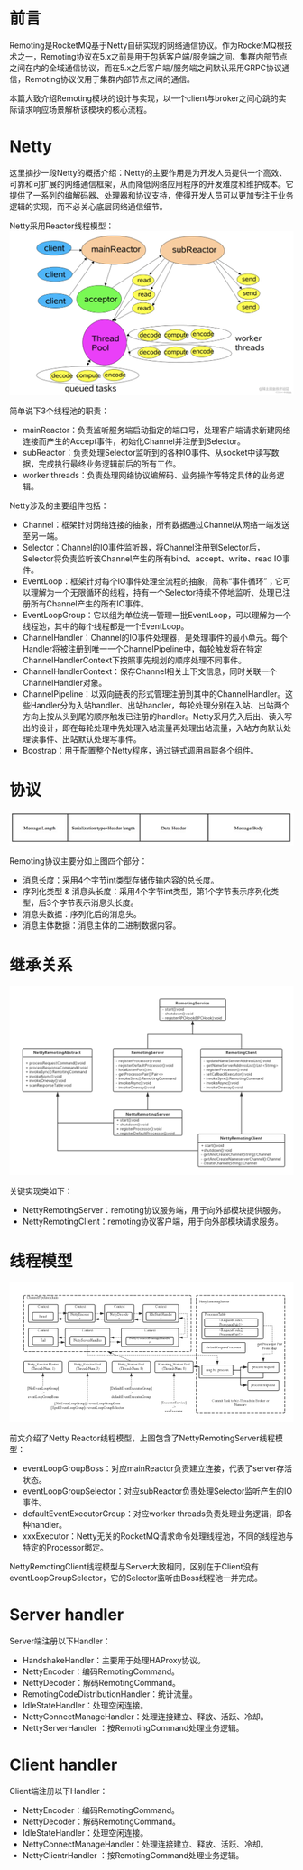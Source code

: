 # 前言

Remoting是RocketMQ基于Netty自研实现的网络通信协议。作为RocketMQ根技术之一，Remoting协议在5.x之前是用于包括客户端/服务端之间、集群内部节点之间在内的全域通信协议，而在5.x之后客户端/服务端之间默认采用GRPC协议通信，Remoting协议仅用于集群内部节点之间的通信。


本篇大致介绍Remoting模块的设计与实现，以一个client与broker之间心跳的实际请求响应场景解析该模块的核心流程。

# Netty

这里摘抄一段Netty的概括介绍：Netty的主要作用是为开发人员提供一个高效、可靠和可扩展的网络通信框架，从而降低网络应用程序的开发难度和维护成本。它提供了一系列的编解码器、处理器和协议支持，使得开发人员可以更加专注于业务逻辑的实现，而不必关心底层网络通信细节。


Netty采用Reactor线程模型：
![NettyReactor线程模型](../images/Reactor主从多线程模型.png)

简单说下3个线程池的职责：
- mainReactor：负责监听服务端启动指定的端口号，处理客户端请求新建网络连接而产生的Accept事件，初始化Channel并注册到Selector。
- subReactor：负责处理Selector监听到的各种IO事件、从socket中读写数据，完成执行最终业务逻辑前后的所有工作。
- worker threads：负责处理网络协议编解码、业务操作等特定具体的业务逻辑。

Netty涉及的主要组件包括：
- Channel：框架针对网络连接的抽象，所有数据通过Channel从网络一端发送至另一端。
- Selector：Channel的IO事件监听器，将Channel注册到Selector后，Selector将负责监听该Channel产生的所有bind、accept、write、read IO事件。
- EventLoop：框架针对每个IO事件处理全流程的抽象，简称“事件循环”；它可以理解为一个无限循环的线程，持有一个Selector持续不停地监听、处理已注册所有Channel产生的所有IO事件。
- EventLoopGroup：它以组为单位统一管理一批EventLoop，可以理解为一个线程池，其中的每个线程都是一个EventLoop。
- ChannelHandler：Channel的IO事件处理器，是处理事件的最小单元。每个Handler将被注册到唯一一个ChannelPipeline中，每轮触发将在特定ChannelHandlerContext下按照事先规划的顺序处理不同事件。
- ChannelHandlerContext：保存Channel相关上下文信息，同时关联一个ChannelHandler对象。
- ChannelPipeline：以双向链表的形式管理注册到其中的ChannelHandler。这些Handler分为入站handler、出站handler，每轮处理分别在入站、出站两个方向上按从头到尾的顺序触发已注册的handler。Netty采用先入后出、读入写出的设计，即在每轮处理中先处理入站流量再处理出站流量，入站方向默认处理读事件、出站默认处理写事件。
- Boostrap：用于配置整个Netty程序，通过链式调用串联各个组件。

# 协议

![Remoting协议解析](../images/Remoting协议解析.drawio.png)

Remoting协议主要分如上图四个部分：
- 消息长度：采用4个字节int类型存储传输内容的总长度。
- 序列化类型 & 消息头长度：采用4个字节int类型，第1个字节表示序列化类型，后3个字节表示消息头长度。
- 消息头数据：序列化后的消息头。
- 消息主体数据：消息主体的二进制数据内容。

# 继承关系

![Remoting类关系](../images/Remoting类关系.drawio.png)

关键实现类如下：
- NettyRemotingServer：remoting协议服务端，用于向外部模块提供服务。
- NettyRemotingClient：remoting协议客户端，用于向外部模块请求服务。

# 线程模型

![Remoting线程模型](../images/Remoting线程模型.drawio.png)

前文介绍了Netty Reactor线程模型，上图包含了NettyRemotingServer线程模型：
- eventLoopGroupBoss：对应mainReactor负责建立连接，代表了server存活状态。
- eventLoopGroupSelector：对应subReactor负责处理Selector监听产生的IO事件。
- defaultEventExecutorGroup：对应worker threads负责处理业务逻辑，即各种handler。
- xxxExecutor：Netty无关的RocketMQ请求命令处理线程池，不同的线程池与特定的Processor绑定。

NettyRemotingClient线程模型与Server大致相同，区别在于Client没有eventLoopGroupSelector，它的Selector监听由Boss线程池一并完成。

# Server handler

Server端注册以下Handler：
- HandshakeHandler：主要用于处理HAProxy协议。
- NettyEncoder：编码RemotingCommand。
- NettyDecoder：解码RemotingCommand。
- RemotingCodeDistributionHandler：统计流量。
- IdleStateHandler：处理空闲连接。
- NettyConnectManageHandler：处理连接建立、释放、活跃、冷却。
- NettyServerHandler ：按RemotingCommand处理业务逻辑。

# Client handler

Client端注册以下Handler：
- NettyEncoder：编码RemotingCommand。
- NettyDecoder：解码RemotingCommand。
- IdleStateHandler：处理空闲连接。
- NettyConnectManageHandler：处理连接建立、释放、活跃、冷却。
- NettyClientrHandler ：按RemotingCommand处理业务逻辑。
